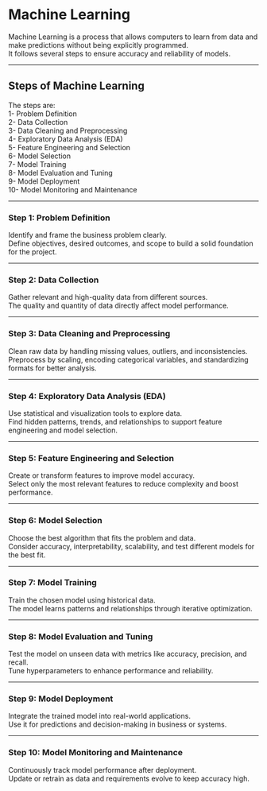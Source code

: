 # Machine Learning

Machine Learning is a process that allows computers to learn from data and make predictions without being explicitly programmed.  
It follows several steps to ensure accuracy and reliability of models.

---

## Steps of Machine Learning

The steps are:  
1- Problem Definition  
2- Data Collection  
3- Data Cleaning and Preprocessing  
4- Exploratory Data Analysis (EDA)  
5- Feature Engineering and Selection  
6- Model Selection  
7- Model Training  
8- Model Evaluation and Tuning  
9- Model Deployment  
10- Model Monitoring and Maintenance  

---

### Step 1: Problem Definition
Identify and frame the business problem clearly.  
Define objectives, desired outcomes, and scope to build a solid foundation for the project.

---

### Step 2: Data Collection
Gather relevant and high-quality data from different sources.  
The quality and quantity of data directly affect model performance.

---

### Step 3: Data Cleaning and Preprocessing
Clean raw data by handling missing values, outliers, and inconsistencies.  
Preprocess by scaling, encoding categorical variables, and standardizing formats for better analysis.

---

### Step 4: Exploratory Data Analysis (EDA)
Use statistical and visualization tools to explore data.  
Find hidden patterns, trends, and relationships to support feature engineering and model selection.

---

### Step 5: Feature Engineering and Selection
Create or transform features to improve model accuracy.  
Select only the most relevant features to reduce complexity and boost performance.

---

### Step 6: Model Selection
Choose the best algorithm that fits the problem and data.  
Consider accuracy, interpretability, scalability, and test different models for the best fit.

---

### Step 7: Model Training
Train the chosen model using historical data.  
The model learns patterns and relationships through iterative optimization.

---

### Step 8: Model Evaluation and Tuning
Test the model on unseen data with metrics like accuracy, precision, and recall.  
Tune hyperparameters to enhance performance and reliability.

---

### Step 9: Model Deployment
Integrate the trained model into real-world applications.  
Use it for predictions and decision-making in business or systems.

---

### Step 10: Model Monitoring and Maintenance
Continuously track model performance after deployment.  
Update or retrain as data and requirements evolve to keep accuracy high.
